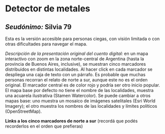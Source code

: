 # Detector de metales

## _Seudónimo:_ Silvia 79

Esta es la versión accesible para personas ciegas, con visión limitada o con otras dificultades para navegar el mapa.

*Descripción de la presentación original del cuento digital:* en un mapa interactivo con zoom en la zona norte-central de Argentina (hasta la provincia de Buenos Aires, inclusive), se muestran  cinco marcadores distribuidos en distintas localidades. Al hacer click en cada marcador se despliega una caja de texto con un párrafo. Es probable que muchas personas recorran el relato de norte a sur, aunque este no es el orden original. El marcador central es de color rojo y podría ser otro inicio popular. El mapa base por defecto no tiene el nombre de las localidades, muestra una acuarela ilustrativa (Stamen Watercolor). Se puede cambiar a otros mapas base: uno muestra un mosaico de imágenes satelitales (Esri World Imagery); el otro muestra los nombres de las localidades y límites políticos (OpenStreetMap).

**Links a los cinco marcadores de norte a sur** (recordá que podés recorderlos en el orden que prefieras)
